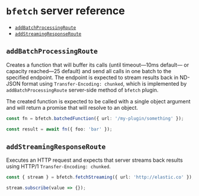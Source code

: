 # `bfetch` server reference

- [`addBatchProcessingRoute`](#addBatchProcessingRoute)
- [`addStreamingResponseRoute`](#addStreamingResponseRoute)


## `addBatchProcessingRoute`

Creates a function that will buffer its calls (until timeout&mdash;10ms default&mdash; or capacity reached&mdash;25 default)
and send all calls in one batch to the specified endpoint. The endpoint is expected
to stream results back in ND-JSON format using `Transfer-Encoding: chunked`, which is
implemented by `addBatchProcessingRoute` server-side method of `bfetch` plugin.

The created function is expected to be called with a single object argument and will
return a promise that will resolve to an object.

```ts
const fn = bfetch.batchedFunction({ url: '/my-plugin/something' });

const result = await fn({ foo: 'bar' });
```


## `addStreamingResponseRoute`

Executes an HTTP request and expects that server streams back results using
HTTP/1 `Transfer-Encoding: chunked`.

```ts
const { stream } = bfetch.fetchStreaming({ url: 'http://elastic.co' });

stream.subscribe(value => {});
```
